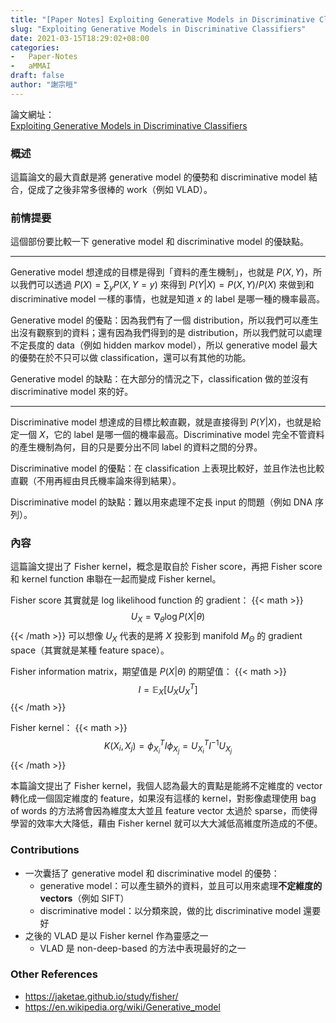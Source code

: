 ```yaml
---
title: "[Paper Notes] Exploiting Generative Models in Discriminative Classifiers"
slug: "Exploiting Generative Models in Discriminative Classifiers"
date: 2021-03-15T18:29:02+08:00
categories:
-   Paper-Notes
-   aMMAI
draft: false
author: "謝宗晅"
---
```


論文網址：\
[Exploiting Generative Models in Discriminative Classifiers](https://papers.nips.cc/paper/1998/file/db1915052d15f7815c8b88e879465a1e-Paper.pdf)

### 概述

這篇論文的最大貢獻是將 generative model 的優勢和 discriminative model 結合，促成了之後非常多很棒的 work（例如 VLAD）。

### 前情提要

這個部份要比較一下 generative model 和 discriminative model 的優缺點。

---

Generative model 想達成的目標是得到「資料的產生機制」，也就是 $P(X, Y)$，所以我們可以透過 $P(X) =\sum_{y} P(X, Y=y)$ 來得到 $P(Y|X) = P(X, Y) / P(X)$ 來做到和 discriminative model 一樣的事情，也就是知道 $x$ 的 label 是哪一種的機率最高。

Generative model 的優點：因為我們有了一個 distribution，所以我們可以產生出沒有觀察到的資料；還有因為我們得到的是 distribution，所以我們就可以處理不定長度的 data（例如 hidden markov model），所以 generative model 最大的優勢在於不只可以做 classification，還可以有其他的功能。

Generative model 的缺點：在大部分的情況之下，classification 做的並沒有 discriminative model 來的好。

---

Discriminative model 想達成的目標比較直觀，就是直接得到 $P(Y|X)$，也就是給定一個 $X$，它的 label 是哪一個的機率最高。Discriminative model 完全不管資料的產生機制為何，目的只是要分出不同 label 的資料之間的分界。

Discriminative model 的優點：在 classification 上表現比較好，並且作法也比較直觀（不用再經由貝氏機率論來得到結果）。

Discriminative model 的缺點：難以用來處理不定長 input 的問題（例如 DNA 序列）。

### 內容

這篇論文提出了 Fisher kernel，概念是取自於 Fisher score，再把 Fisher score 和 kernel function 串聯在一起而變成 Fisher kernel。

Fisher score 其實就是 log likelihood function 的 gradient：
{{< math >}}$$U_X = \nabla_\theta \log P(X|\theta)$${{< /math >}}
可以想像 $U_X$ 代表的是將 $X$ 投影到 manifold $M_{\Theta}$ 的 gradient space（其實就是某種 feature space）。

Fisher information matrix，期望值是 $P(X|\theta)$ 的期望值：
{{< math >}}$$I = \mathbb E_X[U_XU^T_X]$${{< /math >}}

Fisher kernel：
{{< math >}}$$K(X_i, X_j) = \phi^T_{X_i}I\phi_{X_j} = U^T_{X_i}I^{-1}U_{X_j}$${{< /math >}}

本篇論文提出了 Fisher kernel，我個人認為最大的賣點是能將不定維度的 vector 轉化成一個固定維度的 feature，如果沒有這樣的 kernel，對影像處理使用 bag of words 的方法將會因為維度太大並且 feature vector 太過於 sparse，而使得學習的效率大大降低，藉由 Fisher kernel 就可以大大減低高維度所造成的不便。

### Contributions

* 一次囊括了 generative model 和 discriminative model 的優勢：
    * generative model：可以產生額外的資料，並且可以用來處理**不定維度的 vectors**（例如 SIFT）
    * discriminative model：以分類來說，做的比 discriminative model 還要好
* 之後的 VLAD 是以 Fisher kernel 作為靈感之一
    * VLAD 是 non-deep-based 的方法中表現最好的之一

### Other References

* https://jaketae.github.io/study/fisher/
* https://en.wikipedia.org/wiki/Generative_model
